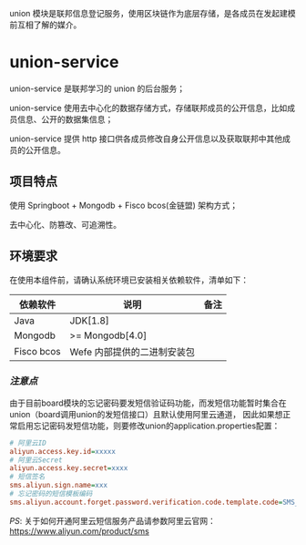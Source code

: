 union 模块是联邦信息登记服务，使用区块链作为底层存储，是各成员在发起建模前互相了解的媒介。

# union-service

union-service 是联邦学习的 union 的后台服务；

union-service 使用去中心化的数据存储方式，存储联邦成员的公开信息，比如成员信息、公开的数据集信息；

union-service 提供 http 接口供各成员修改自身公开信息以及获取联邦中其他成员的公开信息。

## 项目特点

使用 Springboot + Mongodb + Fisco bcos(金链盟) 架构方式；

去中心化、防篡改、可追溯性。

## 环境要求

在使用本组件前，请确认系统环境已安装相关依赖软件，清单如下：

| 依赖软件 | 说明 |备注|
| --- | --- | --- |
| Java | JDK[1.8] ||
| Mongodb | >= Mongodb[4.0] | |
| Fisco bcos | Wefe 内部提供的二进制安装包 | |

### *注意点*

由于目前board模块的忘记密码要发短信验证码功能，而发短信功能暂时集合在union（board调用union的发短信接口）且默认使用阿里云通道，
因此如果想正常启用忘记密码发短信功能，则要修改union的application.properties配置：

```ini
# 阿里云ID
aliyun.access.key.id=xxxxx
# 阿里云Secret
aliyun.access.key.secret=xxxx
# 短信签名
sms.aliyun.sign.name=xxx
# 忘记密码的短信模板编码
sms.aliyun.account.forget.password.verification.code.template.code=SMS_227737637
```
*PS*: 关于如何开通阿里云短信服务产品请参数阿里云官网：https://www.aliyun.com/product/sms

